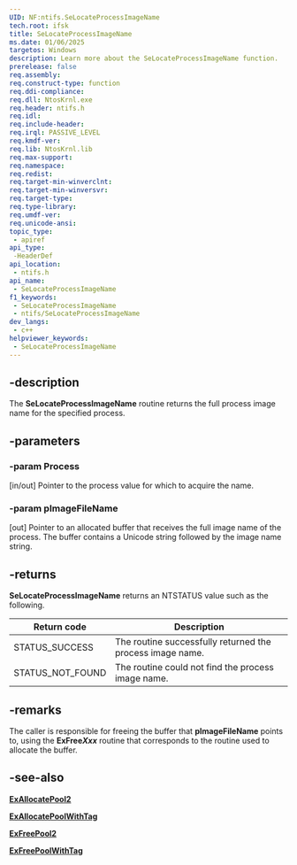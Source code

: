 ```yaml
---
UID: NF:ntifs.SeLocateProcessImageName
tech.root: ifsk
title: SeLocateProcessImageName
ms.date: 01/06/2025
targetos: Windows
description: Learn more about the SeLocateProcessImageName function.
prerelease: false
req.assembly: 
req.construct-type: function
req.ddi-compliance: 
req.dll: NtosKrnl.exe
req.header: ntifs.h
req.idl: 
req.include-header: 
req.irql: PASSIVE_LEVEL
req.kmdf-ver: 
req.lib: NtosKrnl.lib
req.max-support: 
req.namespace: 
req.redist: 
req.target-min-winverclnt: 
req.target-min-winversvr: 
req.target-type: 
req.type-library: 
req.umdf-ver: 
req.unicode-ansi: 
topic_type:
 - apiref
api_type:
 -HeaderDef
api_location:
 - ntifs.h
api_name:
 - SeLocateProcessImageName
f1_keywords:
 - SeLocateProcessImageName
 - ntifs/SeLocateProcessImageName
dev_langs:
 - c++
helpviewer_keywords:
 - SeLocateProcessImageName
---
```


## -description

The **SeLocateProcessImageName** routine returns the full process image name for the specified process.

## -parameters

### -param Process

[in/out] Pointer to the process value for which to acquire the name.

### -param pImageFileName

[out] Pointer to an allocated buffer that receives the full image name of the process. The buffer contains a Unicode string followed by the image name string.

## -returns

**SeLocateProcessImageName** returns an NTSTATUS value such as the following.

| Return code | Description |
| ----------- | ----------- |
| STATUS_SUCCESS | The routine successfully returned the process image name. |
| STATUS_NOT_FOUND | The routine could not find the process image name. |

## -remarks

The caller is responsible for freeing the buffer that **pImageFileName** points to, using the **ExFree*Xxx*** routine that corresponds to the routine used to allocate the buffer.

## -see-also

[**ExAllocatePool2**](../wdm/nf-wdm-exallocatepool2.md)

[**ExAllocatePoolWithTag**](../wdm/nf-wdm-exallocatepoolwithtag.md)

[**ExFreePool2**](../wdm/nf-wdm-exfreepool2.md)

[**ExFreePoolWithTag**](../wdm/nf-wdm-exfreepoolwithtag.md)
